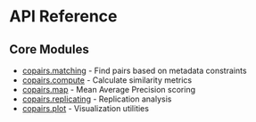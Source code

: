 # API Reference

## Core Modules

- [copairs.matching](matching.md) - Find pairs based on metadata constraints
- [copairs.compute](compute.md) - Calculate similarity metrics
- [copairs.map](map.md) - Mean Average Precision scoring
- [copairs.replicating](replicating.md) - Replication analysis
- [copairs.plot](plot.md) - Visualization utilities